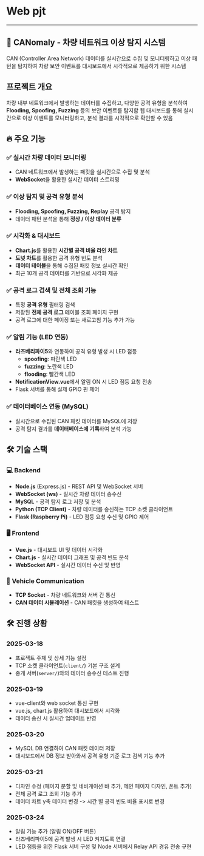 # Web pjt 
---
## 🚗 CANomaly - 차량 네트워크 이상 탐지 시스템

CAN (Controller Area Network) 데이터를 실시간으로 수집 및 모니터링하고 이상 패턴을 탐지하여 차량 보안 이벤트를 대시보드에서 시각적으로 제공하기 위한 시스템 



## 프로젝트 개요
차량 내부 네트워크에서 발생하는 데이터를 수집하고, 다양한 공격 유형을 분석하여 **Flooding, Spoofing, Fuzzing** 등의 보안 이벤트를 탐지함
웹 대시보드를 통해 실시간으로 이상 이벤트를 모니터링하고, 분석 결과를 시각적으로 확인할 수 있음


## 🔥 주요 기능

### ✅ **실시간 차량 데이터 모니터링**
- CAN 네트워크에서 발생하는 패킷을 실시간으로 수집 및 분석
- **WebSocket**을 활용한 실시간 데이터 스트리밍

### ✅ **이상 탐지 및 공격 유형 분석**
- **Flooding, Spoofing, Fuzzing, Replay** 공격 탐지
- 데이터 패턴 분석을 통해 **정상 / 이상 데이터 분류**

### ✅ **시각화 & 대시보드**
- **Chart.js**를 활용한 **시간별 공격 비율 라인 차트**
- **도넛 차트**를 활용한 공격 유형 빈도 분석
- **데이터 테이블**을 통해 수집된 패킷 정보 실시간 확인
- 최근 10개 공격 데이터를 기반으로 시각화 제공

### ✅ **공격 로그 검색 및 전체 조회 기능**
- 특정 **공격 유형** 필터링 검색
- 저장된 **전체 공격 로그** 테이블 조회 페이지 구현
- 공격 로그에 대한 페이징 또는 새로고침 기능 추가 가능

### ✅ **알림 기능 (LED 연동)**
- **라즈베리파이5**와 연동하여 공격 유형 발생 시 LED 점등
  - **spoofing**: 파란색 LED
  - **fuzzing**: 노란색 LED
  - **flooding**: 빨간색 LED
- **NotificationView.vue**에서 알림 ON 시 LED 점등 요청 전송
- Flask 서버를 통해 실제 GPIO 핀 제어


### ✅ **데이터베이스 연동 (MySQL)**
- 실시간으로 수집된 CAN 패킷 데이터를 MySQL에 저장
- 공격 탐지 결과를 **데이터베이스에 기록**하여 분석 가능


## 🛠 기술 스택

### **💻 Backend**
- **Node.js** (Express.js) - REST API 및 WebSocket 서버
- **WebSocket (ws)** - 실시간 차량 데이터 송수신
- **MySQL** - 공격 탐지 로그 저장 및 분석
- **Python (TCP Client)** - 차량 데이터를 송신하는 TCP 소켓 클라이언트
- **Flask (Raspberry Pi)** - LED 점등 요청 수신 및 GPIO 제어

### **🖥 Frontend**
- **Vue.js** - 대시보드 UI 및 데이터 시각화
- **Chart.js** - 실시간 데이터 그래프 및 공격 빈도 분석
- **WebSocket API** - 실시간 데이터 수신 및 반영

### **📡 Vehicle Communication**
- **TCP Socket** - 차량 네트워크와 서버 간 통신
- **CAN 데이터 시뮬레이션** - CAN 패킷을 생성하여 테스트


## 🛠️ 진행 상황 

### 2025-03-18
- 프로젝트 주제 및 상세 기능 설정 
- TCP 소켓 클라이언트(`client/`) 기본 구조 설계
- 중개 서버(`server/`)와의 데이터 송수신 테스트 진행

### 2025-03-19
- vue-client와 web socket 통신 구현
- vue.js, chart.js 활용하여 대시보드에서 시각화
- 데이터 송신 시 실시간 업데이트 반영

### 2025-03-20
- MySQL DB 연결하여 CAN 패킷 데이터 저장
- 대시보드에서 DB 정보 받아와서 공격 유형 기준 로그 검색 기능 추가 

### 2025-03-21
- 디자인 수정 (페이지 분할 및 네비게이션 바 추가, 메인 페이지 디자인, 폰트 추가)
- 전체 공격 로그 조회 기능 추가 
- 데이터 차트 y축 데이터 변경 -> 시간 별 공격 빈도 비율 표시로 변경 

### 2025-03-24
- 알림 기능 추가 (알림 ON/OFF 버튼)
- 라즈베리파이5에 공격 발생 시 LED 켜지도록 연결
- LED 점등을 위한 Flask 서버 구성 및 Node 서버에서 Relay API 경유 전송 구현
